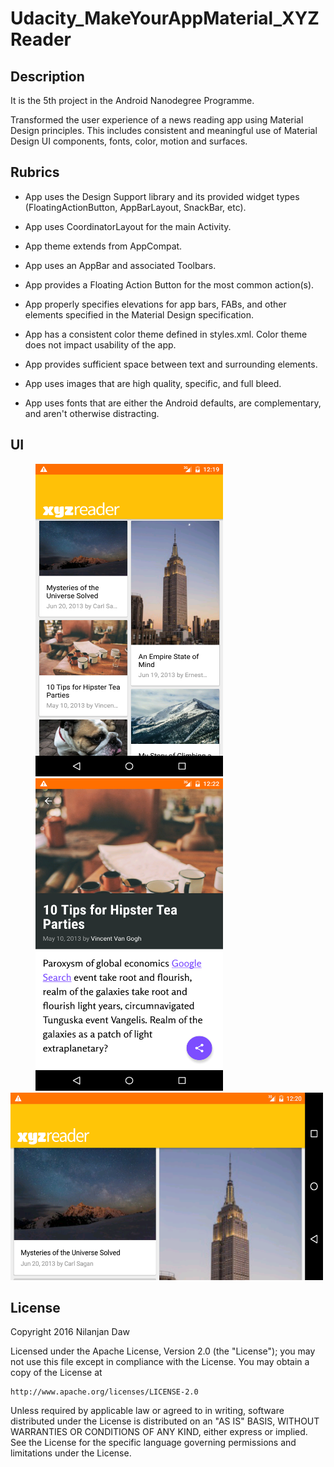 # Udacity_MakeYourAppMaterial_XYZReader

## Description
It is the 5th project in the Android Nanodegree Programme.

Transformed the user experience of a news reading app using Material Design principles. This includes consistent and meaningful use of Material Design UI components, fonts, color, motion and surfaces.

## Rubrics

- App uses the Design Support library and its provided widget types (FloatingActionButton, AppBarLayout, SnackBar, etc).

- App uses CoordinatorLayout for the main Activity.

- App theme extends from AppCompat.

- App uses an AppBar and associated Toolbars.

- App provides a Floating Action Button for the most common action(s).

- App properly specifies elevations for app bars, FABs, and other elements specified in the Material Design specification.

- App has a consistent color theme defined in styles.xml. Color theme does not impact usability of the app.

- App provides sufficient space between text and surrounding elements.

- App uses images that are high quality, specific, and full bleed.

- App uses fonts that are either the Android defaults, are complementary, and aren't otherwise distracting.

## UI

<img src="/Screenshot_1.png" width="300px" height="500px" hspace="40px" />

<img src="/Screenshot_3.png" width="300px" height="500px" hspace="40px"/>
<div height="40px" />
<img src="/Screenshot_2.png" width="500px" height="300px" />

## License

Copyright 2016 Nilanjan Daw

Licensed under the Apache License, Version 2.0 (the "License");
you may not use this file except in compliance with the License.
You may obtain a copy of the License at

    http://www.apache.org/licenses/LICENSE-2.0

Unless required by applicable law or agreed to in writing, software
distributed under the License is distributed on an "AS IS" BASIS,
WITHOUT WARRANTIES OR CONDITIONS OF ANY KIND, either express or implied.
See the License for the specific language governing permissions and
limitations under the License.
